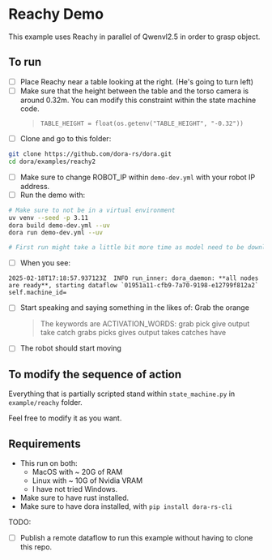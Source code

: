 # Reachy Demo

This example uses Reachy in parallel of Qwenvl2.5 in order to grasp object.

## To run

- [ ] Place Reachy near a table looking at the right. (He's going to turn left)
- [ ] Make sure that the height between the table and the torso camera is around 0.32m. You can modify this constraint within the state machine code.
  > `TABLE_HEIGHT = float(os.getenv("TABLE_HEIGHT", "-0.32"))`
- [ ] Clone and go to this folder:

```bash
git clone https://github.com/dora-rs/dora.git
cd dora/examples/reachy2
```

- [ ] Make sure to change ROBOT_IP within `demo-dev.yml` with your robot IP address.
- [ ] Run the demo with:

```bash
# Make sure to not be in a virtual environment
uv venv --seed -p 3.11
dora build demo-dev.yml --uv
dora run demo-dev.yml --uv

# First run might take a little bit more time as model need to be downloaded
```

- [ ] When you see:

```
2025-02-18T17:18:57.937123Z  INFO run_inner: dora_daemon: **all nodes are ready**, starting dataflow `01951a11-cfb9-7a70-9198-e12799f812a2` self.machine_id=
```

- [ ] Start speaking and saying something in the likes of: Grab the orange

  > The keywords are ACTIVATION_WORDS: grab pick give output take catch grabs picks gives output takes catches have

- [ ] The robot should start moving

## To modify the sequence of action

Everything that is partially scripted stand within `state_machine.py` in `example/reachy` folder.

Feel free to modify it as you want.

## Requirements

- This run on both:
  - MacOS with ~ 20G of RAM
  - Linux with ~ 10G of Nvidia VRAM
  - I have not tried Windows.
- Make sure to have rust installed.
- Make sure to have dora installed, with `pip install dora-rs-cli`

TODO:

- [ ] Publish a remote dataflow to run this example without having to clone this repo.
